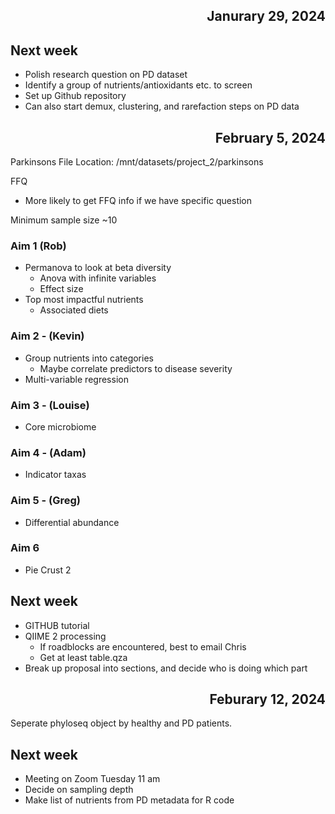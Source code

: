 ## <div align="right"> Janurary 29, 2024 </div>
## Next week
- Polish research question on PD dataset 
- Identify a group of nutrients/antioxidants etc. to screen
- Set up Github repository
- Can also start demux, clustering, and rarefaction steps on PD data


## <div align="right"> February 5, 2024 </div>
Parkinsons File Location:
/mnt/datasets/project_2/parkinsons

FFQ
- More likely to get FFQ info if we have specific question

Minimum sample size ~10

### Aim 1 (Rob)
- Permanova to look at beta diversity
  - Anova with infinite variables
  - Effect size
- Top most impactful nutrients
  - Associated diets
### Aim 2 - (Kevin)
- Group nutrients into categories
  - Maybe correlate predictors to disease severity
- Multi-variable regression
### Aim 3 - (Louise)
- Core microbiome
### Aim 4 - (Adam)
- Indicator taxas
### Aim 5 - (Greg)
- Differential abundance

### Aim 6
- Pie Crust 2

## Next week
- GITHUB tutorial
- QIIME 2 processing
  - If roadblocks are encountered, best to email Chris
  - Get at least table.qza
- Break up proposal into sections, and decide who is doing which part


## <div align="right"> Feburary 12, 2024 </div>
Seperate phyloseq object by healthy and PD patients.


## Next week
- Meeting on Zoom Tuesday 11 am
- Decide on sampling depth
- Make list of nutrients from PD metadata for R code
